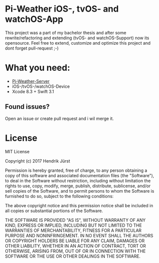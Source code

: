 # Pi-Weather iOS-, tvOS- and watchOS-App

This project was a part of my bachelor thesis and after some rewrite/refactoring and extending (tvOS- and watchOS-Support) now its opensource. Feel free to extend, customize and optimize this project and dont forget pull-request ;-)

# What you need:
* [Pi-Weather-Server](https://github.com/Hendrik44/pi-weather-server)
* iOS-/tvOS-/watchOS-Device
* Xcode 8.3 + Swift 3.1

## Found issues?
Open an issue or create pull request and i wil merge it.

# License
MIT License

Copyright (c) 2017 Hendrik Jürst

Permission is hereby granted, free of charge, to any person obtaining a copy
of this software and associated documentation files (the "Software"), to deal
in the Software without restriction, including without limitation the rights
to use, copy, modify, merge, publish, distribute, sublicense, and/or sell
copies of the Software, and to permit persons to whom the Software is
furnished to do so, subject to the following conditions:

The above copyright notice and this permission notice shall be included in all
copies or substantial portions of the Software.

THE SOFTWARE IS PROVIDED "AS IS", WITHOUT WARRANTY OF ANY KIND, EXPRESS OR
IMPLIED, INCLUDING BUT NOT LIMITED TO THE WARRANTIES OF MERCHANTABILITY,
FITNESS FOR A PARTICULAR PURPOSE AND NONINFRINGEMENT. IN NO EVENT SHALL THE
AUTHORS OR COPYRIGHT HOLDERS BE LIABLE FOR ANY CLAIM, DAMAGES OR OTHER
LIABILITY, WHETHER IN AN ACTION OF CONTRACT, TORT OR OTHERWISE, ARISING FROM,
OUT OF OR IN CONNECTION WITH THE SOFTWARE OR THE USE OR OTHER DEALINGS IN THE
SOFTWARE.
